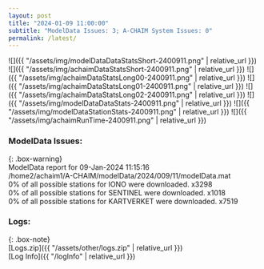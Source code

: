 ```yaml
---
layout: post
title: "2024-01-09 11:00:00"
subtitle: "ModelData Issues: 3; A-CHAIM System Issues: 0"
permalink: /latest/
---
```


![]({{ "/assets/img/modelDataDataStatsShort-2400911.png" | relative_url }})
![]({{ "/assets/img/achaimDataStatsShort-2400911.png" | relative_url }})
![]({{ "/assets/img/achaimDataStatsLong00-2400911.png" | relative_url }})
![]({{ "/assets/img/achaimDataStatsLong01-2400911.png" | relative_url }})
![]({{ "/assets/img/achaimDataStatsLong02-2400911.png" | relative_url }})
![]({{ "/assets/img/modelDataDataStats-2400911.png" | relative_url }})
![]({{ "/assets/img/modelDataStationStats-2400911.png" | relative_url }})
![]({{ "/assets/img/achaimRunTime-2400911.png" | relative_url }})


### ModelData Issues:  
  
{: .box-warning}  
 ModelData report for 09-Jan-2024 11:15:16   
 /home2/achaim1/A-CHAIM/modelData/2024/009/11/modelData.mat   
 0% of all possible stations for IONO were downloaded. x3298   
 0% of all possible stations for SENTINEL were downloaded. x1018   
 0% of all possible stations for KARTVERKET were downloaded. x7519   
  


### Logs:  
  
{: .box-note}  
[Logs.zip]({{ "/assets/other/logs.zip" | relative_url }})  
[Log Info]({{ "/logInfo" | relative_url }})  

